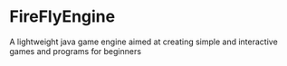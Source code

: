 # FireFlyEngine
A lightweight java game engine aimed at creating simple and interactive games and programs for beginners
